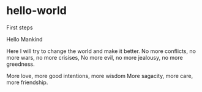# hello-world
First steps

Hello Mankind

Here I will try to change the world and make it better.
No more conflicts, no more wars, no more crisises,
No more evil, no more jealousy, no more greedness.

More love, more good intentions, more wisdom
More sagacity, more care, more friendship.
